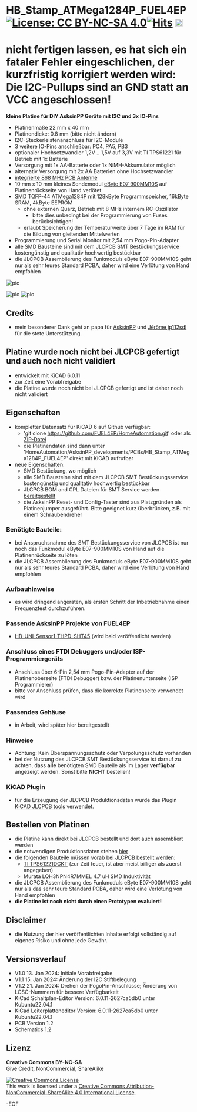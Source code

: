 # HB_Stamp_ATMega1284P_FUEL4EP [![License: CC BY-NC-SA 4.0](https://img.shields.io/badge/License-CC%20BY--NC--SA%204.0-lightgrey.svg)](https://creativecommons.org/licenses/by-nc-sa/4.0/)[![Hits](https://hits.seeyoufarm.com/api/count/incr/badge.svg?url=https%3A%2F%2Fgithub.com%2FFUEL4EP%2FHomeAutomation%2Ftree%2Fmaster%2FAsksinPP_developments%2FPCBs%2FHB_Stamp_ATMega1284P_FUEL4EP&count_bg=%2379C83D&title_bg=%23555555&icon=&icon_color=%23E7E7E7&title=hits&edge_flat=false)](https://hits.seeyoufarm.com) <a href='https://ko-fi.com/FUEL4EP' target='_blank'><img height='20' style='border:0px;height:20px;' src='https://cdn.ko-fi.com/cdn/kofi1.png?v=2' border='0' alt='Buy Me a Coffee at ko-fi.com' /></a>

# nicht fertigen lassen, es hat sich ein fataler Fehler eingeschlichen, der kurzfristig korrigiert werden wird: Die I2C-Pullups sind an GND statt an VCC angeschlossen!

**kleine Platine für DIY AsksinPP Geräte mit I2C und 3x IO-Pins**
- Platinenmaße 22 mm x 40 mm
- Platinendicke: 0.8 mm (bitte nicht ändern)
- I2C-Steckerleistenanschluss für I2C-Module
- 3 weitere IO-Pins anschließbar: PC4, PA5, PB3
- optionaler Hochsetzwandler 1,2V .. 1,5V auf 3,3V mit TI TPS61221 für Betrieb mit 1x Batterie
- Versorgung mit 1x AA-Batterie oder 1x NiMH-Akkumulator möglich
- alternativ Versorgung mit 2x AA Batterien ohne Hochsetzwandler
- [integrierte 868 MHz PCB Antenne](https://www.ti.com/lit/an/swra416/swra416.pdf)
- 10 mm x 10 mm kleines Sendemodul [eByte E07 900MM10S](https://datasheet.lcsc.com/lcsc/2305061757_Chengdu-Ebyte-Elec-Tech-E07-900MM10S_C5844212.pdf) auf Platinenrückseite von Hand verlötet
- SMD TQFP-44 [ATMega1284P](https://ww1.microchip.com/downloads/en/DeviceDoc/doc8059.pdf) mit 128kByte Programmspeicher, 16kByte SRAM, 4kByte EEPROM
	+ ohne externen Quarz, Betrieb mit 8 MHz internem RC-Oszillator
		+ bitte dies unbedingt bei der Programmierung von Fuses berücksichtigen!
	+ erlaubt Speicherung der Temperaturwerte über 7 Tage im RAM für die Bildung von gleitenden Mittelwerten 
- Programmierung und Serial Monitor mit 2,54 mm Pogo-Pin-Adapter
- alle SMD Bausteine sind mit dem JLCPCB SMT Bestückungsservice kostengünstig und qualitativ hochwertig bestückbar
- die JLCPCB Assemblierung des Funkmoduls eByte E07-900MM10S geht nur als sehr teures Standard PCBA, daher wird eine Verlötung von Hand empfohlen

![pic](PNGs/HB_Stamp_ATMega1284P_FUEL4EP_top_view.png)

![pic](PNGs/HB_Stamp_ATMega1284P_FUEL4EP_PCB_top_3D.png)
![pic](PNGs/HB_Stamp_ATMega1284P_FUEL4EP_PCB_back_3D.png)




## Credits

- mein besonderer Dank geht an papa für [AsksinPP](https://github.com/pa-pa/AskSinPP) und [Jérôme jp112sdl](https://github.com/jp112sdl) für die stete Unterstützung.

## Platine wurde noch nicht bei JLCPCB gefertigt und auch noch nicht validiert

- entwickelt mit KiCAD 6.0.11
- zur Zeit eine Vorabfreigabe
- die Platine wurde noch nicht bei JLCPCB gefertigt und ist daher noch nicht validiert


## Eigenschaften

- kompletter Datensatz für KiCAD 6 auf Github verfügbar:
    + 'git clone https://github.com/FUEL4EP/HomeAutomation.git' oder als [ZIP-Datei](https://github.com/FUEL4EP/HomeAutomation/archive/refs/heads/master.zip)
    + die Platinendaten sind dann unter 'HomeAutomation/AsksinPP_developments/PCBs/HB_Stamp_ATMega1284P_FUEL4EP' direkt mit KiCAD aufrufbar
- neue Eigenschaften:
    + SMD Bestückung, wo möglich
    + alle SMD Bausteine sind mit dem JLCPCB SMT Bestückungsservice kostengünstig und qualitativ hochwertig bestückbar
    + JLCPCB BOM and CPL Dateien für SMT Service werden [bereitgestellt](./jlcpcb/production_files)
    + die AsksinPP Reset- und Config-Taster sind aus Platzgründen als Platinenjumper ausgeführt. Bitte geeignet kurz überbrücken, z.B. mit einem Schraubendreher

### Benötigte Bauteile:

- bei Anspruchsnahme des SMT Bestückungsservice von JLCPCB ist nur noch das Funkmodul eByte E07-900MM10S von Hand auf die Platinenrückseite zu löten
- die JLCPCB Assemblierung des Funkmoduls eByte E07-900MM10S geht nur als sehr teures Standard PCBA, daher wird eine Verlötung von Hand empfohlen


### Aufbauhinweise

- es wird dringend angeraten, als ersten Schritt der Inbetriebnahme einen Frequenztest durchzuführen.
    
### Passende AsksinPP Projekte von FUEL4EP
   + [HB-UNI-Sensor1-THPD-SHT45](https://github.com/FUEL4EP/HomeAutomation/tree/master/AsksinPP_developments/sketches/HB-UNI-Sensor1-THPD-SHT45) (wird bald veröffentlicht werden)
    

### Anschluss eines FTDI Debuggers und/oder ISP-Programmiergeräts

- Anschluss über 6-Pin 2,54 mm Pogo-Pin-Adapter auf der Platinenoberseite (FTDI Debugger) bzw. der Platinenunterseite (ISP Programmierer)
- bitte vor Anschluss prüfen, dass die korrekte Platinenseite verwendet wird

### Passendes Gehäuse
- in Arbeit, wird später hier bereitgestellt

### Hinweise
* Achtung: Kein Überspannungsschutz oder Verpolungsschutz vorhanden
* bei der Nutzung des JLCPCB SMT Bestückungsservice ist darauf zu achten, dass **alle** benötigten SMD Bauteile als im Lager **verfügbar** angezeigt werden. Sonst bitte **NICHT** bestellen!

### KiCAD Plugin
- für die Erzeugung der JLCPCB Produktionsdaten wurde das Plugin [KiCAD JLCPCB tools](https://github.com/bouni/kicad-jlcpcb-tools) verwendet.


## Bestellen von Platinen

- die Platine kann direkt bei JLCPCB bestellt und dort auch assembliert werden
- die notwendigen Produktionsdaten stehen [hier](./jlcpcb/production_files/)
- die folgenden Bauteile müssen [vorab bei JLCPCB bestellt werden](https://jlcpcb.com/help/article/53-what-is-jlcpcb-parts-pre-order-service):
	+ [TI TPS61221DCKT](https://jlcpcb.com/parts/componentSearch?searchTxt=TPS61221) (zur Zeit teuer, ist aber meist billiger als zuerst angegeben)
	+ Murata LQH3NPN4R7MMEL 4.7 uH SMD Induktivität
- die JLCPCB Assemblierung des Funkmoduls eByte E07-900MM10S geht nur als das sehr teure Standard PCBA, daher wird eine Verlötung von Hand empfohlen
- **die Platine ist noch nicht durch einen Prototypen evaluiert!**

## Disclaimer

-   die Nutzung der hier veröffentlichten Inhalte erfolgt vollständig auf eigenes Risiko und ohne jede Gewähr.

## Versionsverlauf

-   V1.0 13. Jan 2024: Initiale Vorabfreigabe
-	V1.1	 15. Jan 2024: Änderung der I2C Stiftbelegung
-	V1.2 21. Jan 2024: Drehen der PogoPin-Anschlüsse; Änderung von LCSC-Nummern für bessere Verfügbarkeit
- 	KiCad Schaltplan-Editor   Version: 6.0.11-2627ca5db0 unter Kubuntu22.04.1
- 	KiCad Leiterplatteneditor Version: 6.0.11-2627ca5db0 unter Kubuntu22.04.1
- 	PCB Version 1.2
- 	Schematics  1.2

## Lizenz 

**Creative Commons BY-NC-SA**<br>
Give Credit, NonCommercial, ShareAlike

<a rel="license" href="http://creativecommons.org/licenses/by-nc-sa/4.0/"><img alt="Creative Commons License" style="border-width:0" src="https://i.creativecommons.org/l/by-nc-sa/4.0/88x31.png" /></a><br />This work is licensed under a <a rel="license" href="http://creativecommons.org/licenses/by-nc-sa/4.0/">Creative Commons Attribution-NonCommercial-ShareAlike 4.0 International License</a>.


-EOF
	

